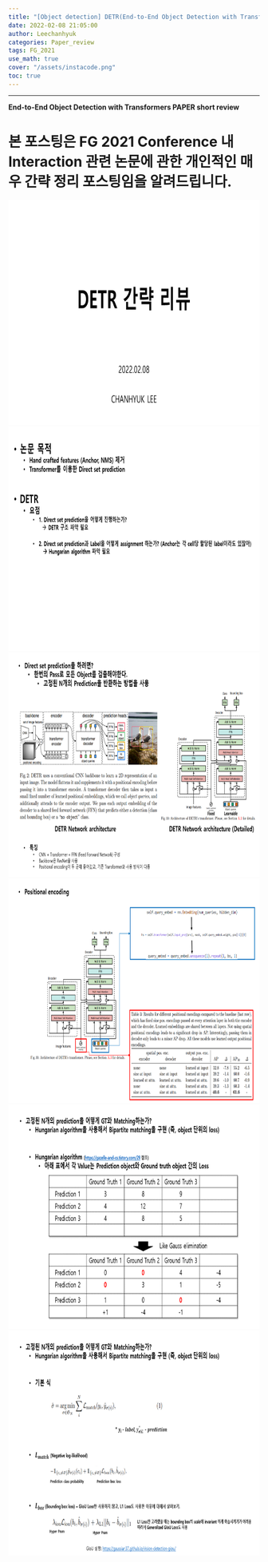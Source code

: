 ```yaml
---
title: "[Object detection] DETR(End-to-End Object Detection with Transformers) Short summary"
date: 2022-02-08 21:05:00
author: Leechanhyuk
categories: Paper_review
tags: FG_2021
use_math: true
cover: "/assets/instacode.png"
toc: true
---
```


* * *

**End-to-End Object Detection with Transformers PAPER short review**

# 본 포스팅은 FG 2021 Conference 내 Interaction 관련 논문에 관한 개인적인 매우 간략 정리 포스팅임을 알려드립니다.

<img src="/assets/image/DETR/slide1.PNG" width="600px" height="450px" title="title" alt="title">

<img src="/assets/image/DETR/slide2.PNG" width="600px" height="450px" title="title" alt="title">

<img src="/assets/image/DETR/slide3.PNG" width="600px" height="450px" title="title" alt="title">

<img src="/assets/image/DETR/slide4.PNG" width="600px" height="450px" title="title" alt="title">

<img src="/assets/image/DETR/slide5.PNG" width="600px" height="450px" title="title" alt="title">

<img src="/assets/image/DETR/slide6.PNG" width="600px" height="450px" title="title" alt="title">